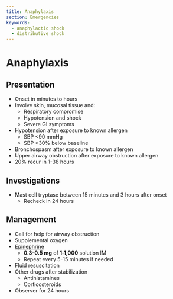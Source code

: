 ```yaml
---
title: Anaphylaxis
section: Emergencies
keywords:
  - anaphylactic shock
  - distributive shock
---
```


# Anaphylaxis

## Presentation

- Onset in minutes to hours
- Involve skin, mucosal tissue and:
  - Respiratory compromise
  - Hypotension and shock
  - Severe GI symptoms
- Hypotension after exposure to known allergen
  - SBP <90 mmHg
  - SBP >30% below baseline
- Bronchospasm after exposure to known allergen
- Upper airway obstruction after exposure to known allergen
- 20% recur in 1-38 hours

## Investigations

- Mast cell tryptase between 15 minutes and 3 hours after onset
  - Recheck in 24 hours

## Management

- Call for help for airway obstruction
- Supplemental oxygen
- [Epinephrine](../treatments/vasopressors#epinephrine)
  - **0.3-0.5 mg** of **1:1,000** solution IM
  - Repeat every 5-15 minutes if needed
- Fluid resuscitation
- Other drugs after stabilization
  - Antihistamines
  - Corticosteroids
- Observer for 24 hours

